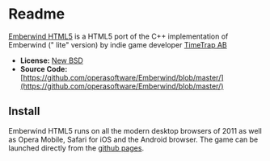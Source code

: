 # Readme

[Emberwind HTML5](http://operasoftware.github.com/Emberwind/) is a HTML5 port of the C++ implementation of Emberwind ("
lite" version) by indie game developer [TimeTrap AB](http://www.timetrap.se)

* __License:__ [New BSD](https://github.com/operasoftware/Emberwind/blob/master/LICENSE)
* __Source
  Code:__ [https://github.com/operasoftware/Emberwind/blob/master/](https://github.com/operasoftware/Emberwind/blob/master/)

## Install

Emberwind HTML5 runs on all the modern desktop browsers of 2011 as well as Opera Mobile, Safari for iOS and the Android
browser. The game can be launched directly from the [github pages](http://operasoftware.github.com/Emberwind/).

